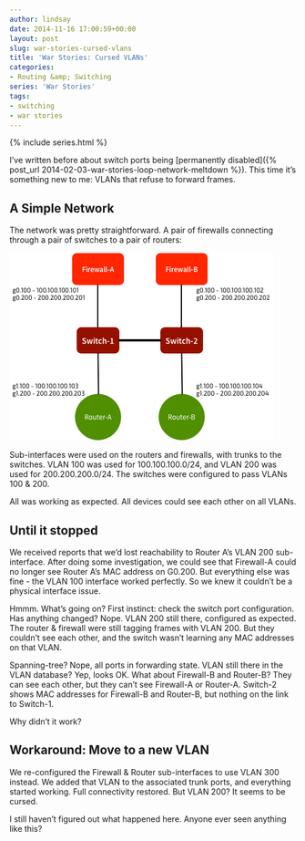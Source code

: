 ```yaml
---
author: lindsay
date: 2014-11-16 17:00:59+00:00
layout: post
slug: war-stories-cursed-vlans
title: 'War Stories: Cursed VLANs'
categories:
- Routing &amp; Switching
series: 'War Stories'
tags:
- switching
- war stories
---
```


{% include series.html %}

I’ve written before about switch ports being [permanently disabled]({% post_url 2014-02-03-war-stories-loop-network-meltdown %}). This time it’s something new to me: VLANs that refuse to forward frames.

## A Simple Network

The network was pretty straightforward. A pair of firewalls connecting through a pair of switches to a pair of routers:

[![Cursed VLAN](/assets/2014/11/Cursed-VLAN.png)](/assets/2014/11/Cursed-VLAN.png)

Sub-interfaces were used on the routers and firewalls, with trunks to the switches. VLAN 100 was used for 100.100.100.0/24, and VLAN 200 was used for 200.200.200.0/24. The switches were configured to pass VLANs 100 & 200.

All was working as expected. All devices could see each other on all VLANs.

## Until it stopped

We received reports that we’d lost reachability to Router A’s VLAN 200 sub-interface. After doing some investigation, we could see that Firewall-A could no longer see Router A’s MAC address on G0.200. But everything else was fine - the VLAN 100 interface worked perfectly. So we knew it couldn’t be a physical interface issue.

Hmmm. What’s going on? First instinct: check the switch port configuration. Has anything changed? Nope. VLAN 200 still there, configured as expected. The router & firewall were still tagging frames with VLAN 200. But they couldn’t see each other, and the switch wasn’t learning any MAC addresses on that VLAN.

Spanning-tree? Nope, all ports in forwarding state. VLAN still there in the VLAN database? Yep, looks OK. What about Firewall-B and Router-B? They can see each other, but they can’t see Firewall-A or Router-A. Switch-2 shows MAC addresses for Firewall-B and Router-B, but nothing on the link to Switch-1.

Why didn’t it work?

## Workaround: Move to a new VLAN

We re-configured the Firewall & Router sub-interfaces to use VLAN 300 instead. We added that VLAN to the associated trunk ports, and everything started working. Full connectivity restored. But VLAN 200? It seems to be cursed.

I still haven’t figured out what happened here. Anyone ever seen anything like this?
